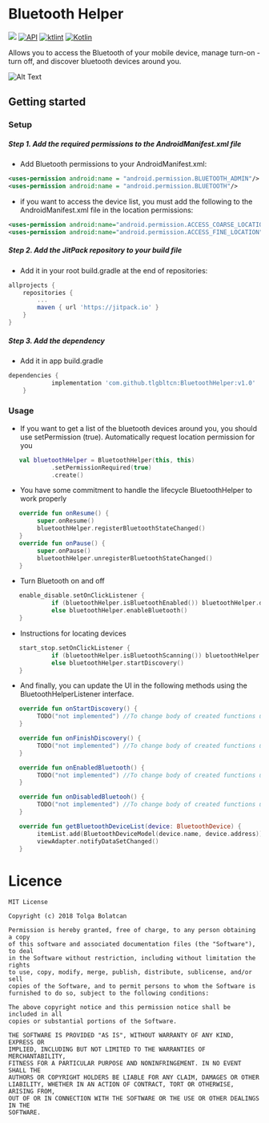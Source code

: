 Bluetooth Helper
=============
[![](https://jitpack.io/v/tlgbltcn/BluetoothHelper.svg)](https://jitpack.io/#tlgbltcn/BluetoothHelper)
[![API](https://img.shields.io/badge/API-15%2B-brightgreen.svg?style=flat)](https://android-arsenal.com/api?level=15)
[![ktlint](https://img.shields.io/badge/code%20style-%E2%9D%A4-FF4081.svg)](https://ktlint.github.io/)
[![Kotlin](https://img.shields.io/badge/Kotlin-1.3.20-blue.svg)](https://kotlinlang.org)


Allows you to access the Bluetooth of your mobile device, manage turn-on - turn off, and discover bluetooth devices around you.

![Alt Text](https://media.giphy.com/media/pG5z3OtMI5vfAyWuTs/giphy.gif)


## Getting started
### Setup
##### Step 1. Add the required permissions to the AndroidManifest.xml file
- Add Bluetooth permissions to your AndroidManifest.xml:
```xml
<uses-permission android:name = "android.permission.BLUETOOTH_ADMIN"/>
<uses-permission android:name = "android.permission.BLUETOOTH"/>
```
- if you want to access the device list, you must add the following to the AndroidManifest.xml file in the location permissions:
```xml
<uses-permission android:name="android.permission.ACCESS_COARSE_LOCATION" />
<uses-permission android:name="android.permission.ACCESS_FINE_LOCATION" />
```
##### Step 2. Add the JitPack repository to your build file
- Add it in your root build.gradle at the end of repositories:
```gradle
allprojects {
	repositories {
		...
		maven { url 'https://jitpack.io' }
	}
}
```
##### Step 3. Add the dependency
- Add it in app build.gradle
```gradle
dependencies {
	        implementation 'com.github.tlgbltcn:BluetoothHelper:v1.0'
	}
```

### Usage
- If you want to get a list of the bluetooth devices around you, you should use setPermission (true). Automatically request location permission for you

```kotlin
   val bluetoothHelper = BluetoothHelper(this, this)
            .setPermissionRequired(true)
            .create()  
```

- You have some commitment to handle the lifecycle BluetoothHelper to work properly

```kotlin
   override fun onResume() {
        super.onResume()
        bluetoothHelper.registerBluetoothStateChanged()
   }
   override fun onPause() {
        super.onPause()
        bluetoothHelper.unregisterBluetoothStateChanged()
   } 
```

- Turn Bluetooth on and off

```kotlin  
   enable_disable.setOnClickListener {
            if (bluetoothHelper.isBluetoothEnabled()) bluetoothHelper.disableBluetooth()
            else bluetoothHelper.enableBluetooth()
   }
```

- Instructions for locating devices

```kotlin
   start_stop.setOnClickListener {
            if (bluetoothHelper.isBluetoothScanning()) bluetoothHelper.stopDiscovery()
            else bluetoothHelper.startDiscovery()
   }
```

- And finally, you can update the UI in the following methods using the BluetoothHelperListener interface.

```kotlin
   override fun onStartDiscovery() {
        TODO("not implemented") //To change body of created functions use File | Settings | File Templates.
   }

   override fun onFinishDiscovery() {
        TODO("not implemented") //To change body of created functions use File | Settings | File Templates.
   }

   override fun onEnabledBluetooth() {
        TODO("not implemented") //To change body of created functions use File | Settings | File Templates.
   }

   override fun onDisabledBluetooh() {
        TODO("not implemented") //To change body of created functions use File | Settings | File Templates.
   }

   override fun getBluetoothDeviceList(device: BluetoothDevice) {
        itemList.add(BluetoothDeviceModel(device.name, device.address))
        viewAdapter.notifyDataSetChanged()
   }
```


# Licence

	MIT License

	Copyright (c) 2018 Tolga Bolatcan

	Permission is hereby granted, free of charge, to any person obtaining a copy
	of this software and associated documentation files (the "Software"), to deal
	in the Software without restriction, including without limitation the rights
	to use, copy, modify, merge, publish, distribute, sublicense, and/or sell
	copies of the Software, and to permit persons to whom the Software is
	furnished to do so, subject to the following conditions:

	The above copyright notice and this permission notice shall be included in all
	copies or substantial portions of the Software.

	THE SOFTWARE IS PROVIDED "AS IS", WITHOUT WARRANTY OF ANY KIND, EXPRESS OR
	IMPLIED, INCLUDING BUT NOT LIMITED TO THE WARRANTIES OF MERCHANTABILITY,
	FITNESS FOR A PARTICULAR PURPOSE AND NONINFRINGEMENT. IN NO EVENT SHALL THE
	AUTHORS OR COPYRIGHT HOLDERS BE LIABLE FOR ANY CLAIM, DAMAGES OR OTHER
	LIABILITY, WHETHER IN AN ACTION OF CONTRACT, TORT OR OTHERWISE, ARISING FROM,
	OUT OF OR IN CONNECTION WITH THE SOFTWARE OR THE USE OR OTHER DEALINGS IN THE
	SOFTWARE.
